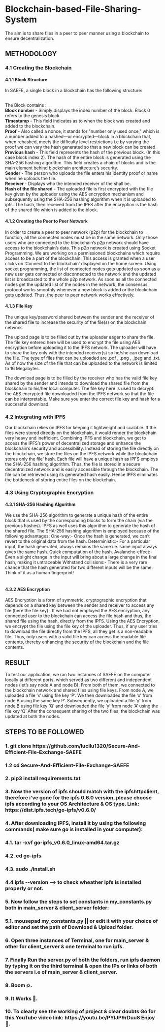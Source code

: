# Blockchain-based-File-Sharing-System
The aim is to share files in a peer to peer manner using a blockchain to ensure decentralization. 

<h2>METHODOLOGY</h2>

<h3>4.1 Creating the Blockchain</h3>

<h4>4.1.1 Block Structure</h4>
In SAEFE, a single block in a blockchain has the following structure:<br><br>

 
The Block contains : <br>
<b>Block number</b> - Simply displays the index number of the block. Block 0 refers to the genesis block.<br>
<b>Timestamp</b> - This field indicates as to when the block was created and added to the blockchain.  <br>
<b>Proof</b> - Also called a nonce, it stands for "number only used once," which is a number added to a hashed—or encrypted—block in a blockchain that, when rehashed, meets the difficulty level restrictions i.e by varying the proof we can vary the hash generated so that a new block can be created. <br>
<b>Previous hash</b> - This field represents the hash of the previous block. (In this case block index 2). The hash of the entire block is generated using the SHA-256 hashing algorithm. This field creates a chain of blocks and is the main element behind blockchain architecture’s security.<br>
<b>Sender</b> - The person who uploads the file enters his identity proof or name when he uploads the file.<br>
<b>Receiver</b> - Displays who the intended receiver of the shall be.<br>
<b>Hash of the file shared</b> - The uploaded file is first encrypted with the file key given by the uploader using the AES encryption mechanism and subsequently using the SHA-256 hashing algorithm when it is uploaded to ipfs. The hash, then received from the IPFS after the encryption is the hash of the shared file which is added to the block.<br>
 
<h4>4.1.2 Creating the Peer to Peer Network </h4>
In order to create a peer to peer network (p2p) for the blockchain to function, all the connected nodes must be in the same network. Only those users who are connected to the blockchain’s p2p network should have access to the blockchain’s data. This p2p network is created using  Socket Programming. We are working on a permissioned blockchains which require access to be a part of the blockchain. This access is granted when a user clicks on ‘Connect to the blockchain’ displayed on the home screen. Using socket programming, the list of connected nodes gets updated as soon as a new user gets connected or disconnected to the network and the updated list is broadcasted to the whole p2p  network. As soon as all the connected nodes get the updated list of the nodes in the network, the consensus protocol works smoothly whenever a new block is added or the blockchain gets updated. Thus, the peer to peer network works effectively.
 
<h4>4.1.3 File Key</h4>
The unique key/password shared between the sender and the receiver of the shared file to increase the security of the file(s) on the blockchain network.

The upload page is to be filled out by the uploader eager to share the file. The file key entered here will be used to encrypt the file using AES encryption before uploading it to the IPFS network. The uploader will have to share the key only with the intended receiver(s) so he/she can download the file. The type of files that can be uploaded are .pdf , .png , .jpeg and .txt. As of now the size of the file that can be uploaded to the network is limited to 16 Megabytes. 

The download page is to be filled by the receiver who has the valid file key shared by the sender and intends to download the shared file from the blockchain to his/her local computer. The file key here is used to decrypt: the AES encrypted file downloaded from the IPFS network so that the file can be interpretable. Make sure you enter the correct file key and hash for a successful download.
 
<h3>4.2 Integrating with IPFS</h3>
 
Our blockchain relies on IPFS for keeping it lightweight and scalable. If the files were stored directly on the blockchain, it would render the blockchain very heavy and inefficient. Combining IPFS and blockchain, we get to access the IPFS’s power of decentralized storage and enhance the blockchain’s security and accessibility. Instead of storing the file directly on the blockchain, we store the files on the IPFS network while the blockchain stores only the file’ hash. Each file will have a unique hash as IPFS employs the SHA-256 hashing algorithm. Thus, the file is stored in a secure decentralized network and is easily accessible through the blockchain. The file can be retrieved using its generated hash easily. Hence IPFS eliminates the bottleneck of storing entire files on the blockchain.
 
 
<h3>4.3 Using Cryptographic Encryption</h3>
<h4>4.3.1 SHA-256 Hashing Algorithm</h4>

We use the SHA-256 algorithm to generate a unique hash of the entire block that is used by the corresponding blocks to form the chain (via the previous hashes). IPFS as well uses this algorithm to generate the hash of the shared file. The SHA-256 hashing algorithm is employed because of the following advantages:
One-way:- Once the hash is generated, we can’t revert to the original data from the hash.
Deterministic:- For a particular input, the hash generated, always remains the same i.e. same input always gives the same hash.
Quick computation of the hash.
Avalanche-effect:- Even a slight change in the input will bring about a large change in the final hash, making it untraceable
Withstand collisions:- There is a very rare chance that the hash generated for two different inputs will be the same. Think of it as a human fingerprint!<br><br>
<h4>4.3.2 AES Encryption</h4>
AES Encryption is a form of symmetric, cryptographic encryption that depends on a shared key between the sender and receiver to access any file (here the file key) . If we had not employed the AES encryption, any connected user to the blockchain can access the file hash and thus, the shared file using the hash, directly from the IPFS. Using the AES Encryption, we encrypt the file using the file key of the uploader. Thus, if any user tries to download the file directly from the IPFS, all they get is a non-readable file. Thus, only users with a valid file key can access the readable file contents, thereby enhancing the security of the blockchain and the file contents.


<h2>RESULT</h2>

To test our application, we ran two instances of  SAEFE on the computer locally at different ports, which served as two different and independent nodes (let’s say node A and node B). From both of them, we connected to the blockchain network and shared files using file keys.
From node A, we uploaded a file ‘x’ using file key ‘P’. 
We then downloaded the file ‘x’  from node B using the same key P’.
Subsequently, we uploaded a file ‘y’ from node B using file key ‘Q’ and downloaded the file ‘y’ from node ‘A’ using the file key ‘Q’
After the consequent sharing of the two files, the blockchain was updated at both the nodes.


<h2>STEPS TO BE FOLLOWED</h2>
<h3>1. git clone https://github.com/lucilu1320/Secure-And-Efficient-File-Exchange-SAEFE</h3>
<h3>1.2 cd Secure-And-Efficient-File-Exchange-SAEFE</h3>
<h3>2. pip3 install requirements.txt </h3>
<h3>3. Now the version of ipfs should match with the ipfshttpclient, therefore i've gone for the ipfs 0.6.0 version, please choose ipfs according to your OS Architecture & OS type.
Link: https://dist.ipfs.tech/go-ipfs/v0.6.0/ </h3>
<h3>4. After downloading IPFS, install it by using the following commands( make sure go is installed in your computer):</h3>
       <h3>4.1. tar -xvf go-ipfs_v0.6.0_linux-amd64.tar.gz</h3>
       <h3>4.2. cd go-ipfs<h3>
       <h3>4.3. sudo ./install.sh</h3>
       <h3>4.4 ipfs --version --> to check wheather ipfs is installed properly or not.
<h3>5. Now follow the steps to set constants in my_constants.py both in main_server & client_server folder:</h3>
        <h3>5.1. mousepad my_constants.py || or edit it with your choice of editor and set the path of Download & Upload folder.</h3>
<h3>6. Open three instances of Terminal, one for main_server & other for client_server & one terminal to run ipfs.</h3>
<h3>7. Finally Run the server.py of both the folders, run ipfs daemon by typing it on the third terminal & open the IPs or links of both the servers i.e of main_server & client_server.</h3>
<h3>8. Boom 💥. </h3>
<h3> 9. It Works 🚀. </h3>
<h3> 10. To clearly see the working of project & clear doubts Go for this YouTube video link: https://youtu.be/PYlJP9rDuu8 Enjoy 🤡. </h3>
